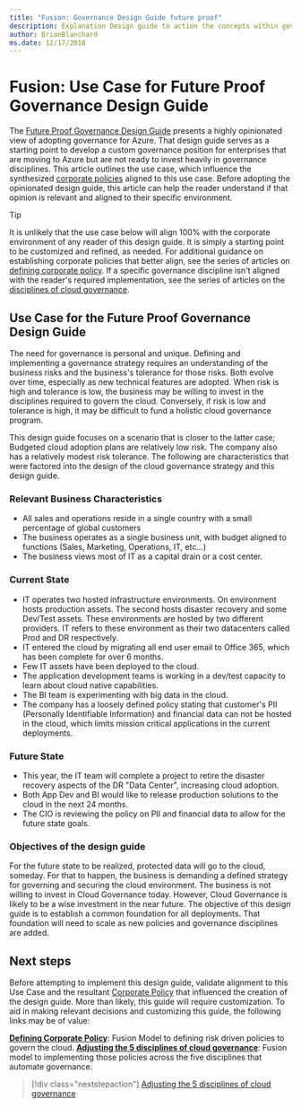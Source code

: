 ```yaml
---
title: "Fusion: Governance Design Guide future proof"
description: Explanation Design guide to action the concepts within governance.
author: BrianBlanchard
ms.date: 12/17/2018
---
```


# Fusion: Use Case for Future Proof Governance Design Guide

The [Future Proof Governance Design Guide](./design-guide.md) presents a highly opinionated view of adopting governance for Azure. That design guide serves as a starting point to develop a custom governance position for enterprises that are moving to Azure but are not ready to invest heavily in governance disciplines. This article outlines the use case, which influence the synthesized [corporate policies](./corporate-policy.md) aligned to this use case. Before adopting the opinionated design guide, this article can help the reader understand if that opinion is relevant and aligned to their specific environment.

> [!TIP]
> It is unlikely that the use case below will align 100% with the corporate environment of any reader of this design guide. It is simply a starting point to be customized and refined, as needed. For additional guidance on establishing corporate policies that better align, see the series of articles on [defining corporate policy](../../policy-compliance/overview.md). If a specific governance discipline isn't aligned with the reader's required implementation, see the series of articles on the [disciplines of cloud governance](../../governance-disciplines.md).

## Use Case for the Future Proof Governance Design Guide

The need for governance is personal and unique. Defining and implementing a governance strategy requires an understanding of the business risks and the business's tolerance for those risks. Both evolve over time, especially as new technical features are adopted. When risk is high and tolerance is low, the business may be willing to invest in the disciplines required to govern the cloud. Conversely, if risk is low and tolerance is high, it may be difficult to fund a holistic cloud governance program.

This design guide focuses on a scenario that is closer to the latter case; Budgeted cloud adoption plans are relatively low risk. The company also has a relatively modest risk tolerance. The following are characteristics that were factored into the design of the cloud governance strategy and this design guide.

### Relevant Business Characteristics

* All sales and operations reside in a single country with a small percentage of global customers
* The business operates as a single business unit, with budget aligned to functions (Sales, Marketing, Operations, IT, etc...)
* The business views most of IT as a capital drain or a cost center.

### Current State

* IT operates two hosted infrastructure environments. On environment hosts production assets. The second hosts disaster recovery and some Dev/Test assets. These environments are hosted by two different providers. IT refers to these environment as their two datacenters called Prod and DR respectively.
* IT entered the cloud by migrating all end user email to Office 365, which has been complete for over 6 months.
* Few IT assets have been deployed to the cloud.
* The application development teams is working in a dev/test capacity to learn about cloud native capabilities.
* The BI team is experimenting with big data in the cloud.
* The company has a loosely defined policy stating that customer's PII (Personally Identifiable Information) and financial data can not be hosted in the cloud, which limits mission critical applications in the current deployments.

### Future State

* This year, the IT team will complete a project to retire the disaster recovery aspects of the DR "Data Center", increasing cloud adoption.
* Both App Dev and BI would like to release production solutions to the cloud in the next 24 months.
* The CIO is reviewing the policy on PII and financial data to allow for the future state goals.

### Objectives of the design guide

For the future state to be realized, protected data will go to the cloud, someday. For that to happen, the business is demanding a defined strategy for governing and securing the cloud environment. The business is not willing to invest in Cloud Governance today. However, Cloud Governance is likely to be a wise investment in the near future.
The objective of this design guide is to establish a common foundation for all deployments. That foundation will need to scale as new policies and governance disciplines are added.

## Next steps

Before attempting to implement this design guide, validate alignment to this Use Case and the resultant [Corporate Policy](./corporate-policy.md) that influenced the creation of the design guide. More than likely, this guide will require customization. To aid in making relevant decisions and customizing this guide, the following links may be of value:

**[Defining Corporate Policy](../../policy-compliance/overview.md)**: Fusion Model to defining risk driven policies to govern the cloud.
**[Adjusting the 5 disciplines of cloud governance](../../governance-disciplines.md)**: Fusion model to implementing those policies across the five disciplines that automate governance.

> [!div class="nextstepaction"]
> [Adjusting the 5 disciplines of cloud governance](../../governance-disciplines.md)
